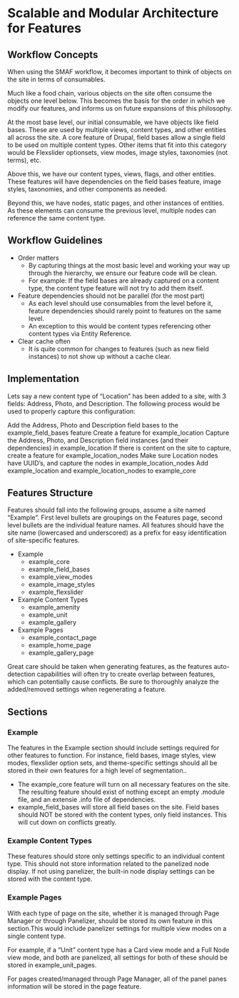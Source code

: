 # Scalable and Modular Architecture for Features

## Workflow Concepts
When using the SMAF workflow, it becomes important to think of objects on the site in terms of consumables.

Much like a food chain, various objects on the site often consume the objects one level below. This becomes the basis for the order in which we modify our features, and informs us on future expansions of this philosophy.

At the most base level, our initial consumable, we have objects like field bases. These are used by multiple views, content types, and other entities all across the site. A core feature of Drupal, field bases allow a single field to be used on multiple content types. Other items that fit into this category would be Flexslider optionsets, view modes, image styles, taxonomies (not terms), etc.

Above this, we have our content types, views, flags, and other entities. These features will have dependencies on the field bases feature, image styles, taxonomies, and other components as needed.

Beyond this, we have nodes, static pages, and other instances of entities. As these elements can consume the previous level, multiple nodes can reference the same content type.

## Workflow Guidelines
* Order matters
  * By capturing things at the most basic level and working your way up through the hierarchy, we ensure our feature code will be clean.
  * For example: If the field bases are already captured on a content type, the content type feature will not try to add them itself.
* Feature dependencies should not be parallel (for the most part)
  * As each level should use consumables from the level before it, feature dependencies should rarely point to features on the same level.
  * An exception to this would be content types referencing other content types via Entity Reference.
* Clear cache often
  * It is quite common for changes to features (such as new field instances) to not show up without a cache clear.

## Implementation
Lets say a new content type of “Location” has been added to a site, with 3 fields: Address, Photo, and Description. The following process would be used to properly capture this configuration:

Add the Address, Photo and Description field bases to the example_field_bases feature
Create a feature for example_location
Capture the Address, Photo, and Description field instances (and their dependencies) in example_location
If there is content on the site to capture, create a feature for example_location_nodes
Make sure Location nodes have UUID’s, and capture the nodes in example_location_nodes
Add example_location and example_location_nodes to example_core

## Features Structure
Features should fall into the following groups, assume a site named “Example”. First level bullets are groupings on the Features page, second level bullets are the individual feature names. All features should have the site name (lowercased and underscored) as a prefix for easy identification of site-specific features.
* Example
  * example_core
  * example_field_bases
  * example_view_modes
  * example_image_styles
  * example_flexslider
* Example Content Types
  * example_amenity
  * example_unit
  * example_gallery
* Example Pages
  * example_contact_page
  * example_home_page
  * example_gallery_page

Great care should be taken when generating features, as the features auto-detection capabilities will often try to create overlap between features, which can potentially cause conflicts. Be sure to thoroughly analyze the added/removed settings when regenerating a feature.

## Sections

### Example
The features in the Example section should include settings required for other features to function. For instance, field bases, image styles, view modes, flexslider option sets, and theme-specific settings should all be stored in their own features for a high level of segmentation..
* The example_core feature will turn on all necessary features on the site. The resulting feature should exist of nothing except an empty .module file, and an extensie .info file of dependencies.
* example_field_bases will store all field bases on the site. Field bases should NOT be stored with the content types, only field instances. This will cut down on conflicts greatly.

### Example Content Types
These features should store only settings specific to an individual content type. This should not store information related to the panelized node display. If not using panelizer, the built-in node display settings can be stored with the content type.

### Example Pages
With each type of page on the site, whether it is managed through Page Manager or through Panelizer, should be stored its own feature in this section.This would include panelizer settings for multiple view modes on a single content type.

For example, if a “Unit” content type has a Card view mode and a Full Node view mode, and both are panelized, all settings for both of these should be stored in example_unit_pages.

For pages created/managed through Page Manager, all of the panel panes information will be stored in the page feature.
